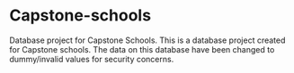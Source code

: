 # Capstone-schools
Database project for Capstone Schools.
This is a database project created for Capstone schools. The data on this database have been changed to dummy/invalid values for security concerns. 

